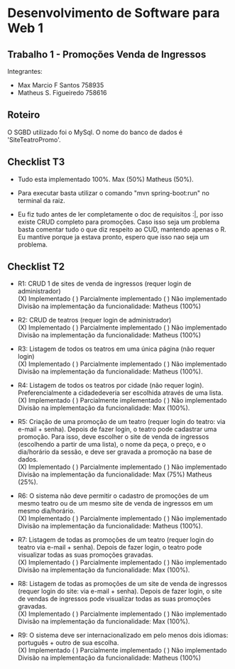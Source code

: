 # Desenvolvimento de Software para Web 1
## Trabalho 1 - Promoções Venda de Ingressos

Integrantes:
  - Max Marcio F Santos   758935
  - Matheus S. Figueiredo 758616

## Roteiro
O SGBD utilizado foi o MySql. O nome do banco de dados é 'SiteTeatroPromo'.

## Checklist T3
- Tudo esta implementado 100%. Max (50%) Matheus (50%).
- Para executar basta utilizar o comando "mvn spring-boot:run" no terminal da raiz.  

- Eu fiz tudo antes de ler completamente o doc de requisitos :|, por isso existe CRUD completo para promoções. Caso isso seja um problema basta comentar tudo o que diz respeito ao CUD, mantendo apenas o R. Eu mantive porque ja estava pronto, espero que isso nao seja um problema.

## Checklist T2
- R1: CRUD 1 de sites de venda de ingressos (requer login de administrador)  
  (X) Implementado ( ) Parcialmente implementado ( ) Não implementado  
  Divisão na implementação da funcionalidade: Matheus (100%)

- R2: CRUD de teatros (requer login de administrador)  
  (X) Implementado ( ) Parcialmente implementado ( ) Não implementado  
  Divisão na implementação da funcionalidade: Matheus (100%)

- R3: Listagem de todos os teatros em uma única página (não requer login)  
  (X) Implementado ( ) Parcialmente implementado ( ) Não implementado  
  Divisão na implementação da funcionalidade: Matheus (100%).

- R4: Listagem de todos os teatros por cidade (não requer login). Preferencialmente a cidadedeveria ser escolhida através de uma lista. 
  (X) Implementado ( ) Parcialmente implementado ( ) Não implementado  
  Divisão na implementação da funcionalidade: Max (100%).

- R5: Criação de uma promoção de um teatro (requer login do teatro: via e-mail + senha). Depois de fazer login, o teatro pode cadastrar uma promoção. Para isso, deve escolher o site de venda de ingressos (escolhendo a partir de uma lista), o nome da peça, o preço, e o dia/horário da sessão, e deve ser gravada a promoção na base de dados.  
  (X) Implementado ( ) Parcialmente implementado ( ) Não implementado  
  Divisão na implementação da funcionalidade: Max (75%) Matheus (25%).

- R6: O sistema não deve permitir o cadastro de promoções de um mesmo teatro ou de um mesmo site de venda de ingressos em um mesmo dia/horário.  
  (X) Implementado ( ) Parcialmente implementado ( ) Não implementado  
  Divisão na implementação da funcionalidade: Matheus (100%).

- R7: Listagem de todas as promoções de um teatro (requer login do teatro via e-mail + senha). Depois de fazer login, o teatro pode visualizar todas as suas promoções gravadas.  
  (X) Implementado ( ) Parcialmente implementado ( ) Não implementado  
  Divisão na implementação da funcionalidade: Max (100%).

- R8: Listagem de todas as promoções de um site de venda de ingressos (requer login do site: via e-mail + senha). Depois de fazer login, o site de vendas de ingressos pode visualizar todas as suas promoções gravadas.  
  (X) Implementado ( ) Parcialmente implementado ( ) Não implementado  
  Divisão na implementação da funcionalidade: Max (100%).

- R9: O sistema deve ser internacionalizado em pelo menos dois idiomas: português + outro de sua escolha.  
  (X) Implementado ( ) Parcialmente implementado ( ) Não implementado  
  Divisão na implementação da funcionalidade: Matheus (100%)

  
